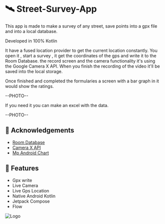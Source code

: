 # 🛰️ Street-Survey-App

This app is made to make a survey of any street, save points into a gpx file and into a local database.

Developed in 100% Kotlin

It have a fused location provider to get the current location constantly.
You open it , start a survey , it get the coordinates of the gps and write it to the Room Database.
the record screen and the camera functionality it's using the Google Camera X API.
When you finish the recording of the video it'll be saved into the local storage.

Once finished and completed the formularies a screen with a bar graph in it would show the ratings.

--PHOTO--

If you need it you can make an excel with the data.

--PHOTO--


## 🧐 Acknowledgements

 - [Room Database](https://developer.android.com/training/data-storage/room)
 - [Camera X API](https://developer.android.com/training/camerax)
 - [Mp Android Chart](https://github.com/PhilJay/MPAndroidChart)


## 🚧 Features

- Gpx write
- Live Camera
- Live Gps Location
- Native Android Kotlin
- Jetpack Compose
- Flow


![Logo](https://upload.wikimedia.org/wikipedia/commons/7/74/Kotlin_Icon.png)



